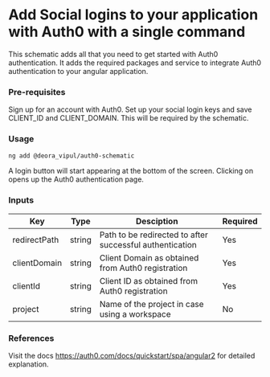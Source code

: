 # Add Social logins to your application with Auth0 with a single command

This schematic adds all that you need to get started with Auth0 authentication. It adds the required packages and service to integrate Auth0 authentication to your angular application.

### Pre-requisites

Sign up for an account with Auth0. Set up your social login keys and save CLIENT_ID and CLIENT_DOMAIN. This will be required by the schematic.

### Usage

```bash
ng add @deora_vipul/auth0-schematic
``` 
A login button will start appearing at the bottom of the screen. Clicking on opens up the Auth0 authentication page.

### Inputs

Key           |  Type         |   Desciption                                             |   Required
------------- | ------------- | ------------------------------------------------------   | -------------
redirectPath  | string        | Path to be redirected to after successful authentication | Yes
clientDomain  | string        | Client Domain as obtained from Auth0 registration        | Yes
clientId      | string        | Client ID as obtained from Auth0 registration            | Yes
project       | string        | Name of the project in case using a workspace             | No

### References

Visit the docs https://auth0.com/docs/quickstart/spa/angular2 for detailed explanation.

